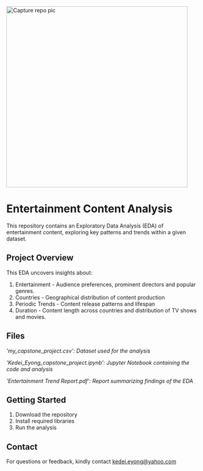 <img width="475" alt="Capture repo pic" src="https://github.com/user-attachments/assets/2f7d6544-3155-4c48-9232-39a5fe67e1f3" />


# Entertainment Content Analysis

This repository contains an Exploratory Data Analysis (EDA) of entertainment content, exploring key patterns and trends within a given dataset.

## Project Overview

This EDA uncovers insights about:
1. Entertainment - Audience preferences, prominent directors and popular genres.
2. Countries - Geographical distribution of content production
3. Periodic Trends - Content release patterns and lifespan
4. Duration - Content length across countries and distribution of TV shows and movies.

## Files

*'my_capstone_project.csv': Dataset used for the analysis*

*'Kedei_Eyong_capstone_project.ipynb': Jupyter Notebook containing the code and analysis*

*'Entertainment Trend Report.pdf': Report summarizing findings of the EDA*

## Getting Started

1. Download the repository
2. Install required libraries
3. Run the analysis


## Contact
For questions or feedback, kindly contact kedei.eyong@yahoo.com

